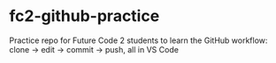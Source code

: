 # fc2-github-practice
Practice repo for Future Code 2 students to learn the GitHub workflow: clone → edit → commit → push, all in VS Code
